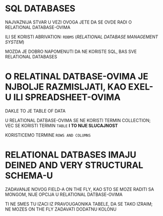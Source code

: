 # SQL DATABASES

NAJVAZNIJA STVAR U VEZI OVOGA JETE DA SE OVDE RADI O RELATIONAL DATABASE-OVIMA

ILI SE KORISTI ABRIVATION: `RDBMS` (*RELATIONAL DATABASE MANAGEMENT SYSTEM*)

MOZDA JE DOBRO NAPOMENUTI DA NE KORISTE SQL, BAS SVE RELATIONAL DATABASES

# O RELATINAL DATBASE-OVIMA JE NJBOLJE RAZMISLJATI, KAO EXEL-U ILI SPREADSHEET-OVIMA

DAKLE TO JE TABLE OF DATA

U RELATIONAL DATBASE-OVIMA SE NE KORISTI TERMIN COLLECTION; VEC SE KORISTI TERMIN `TABLE` **I TO NIJE SLUCAJNOST**

KORISTICEMO TERMINE `ROWS AND COLUMNS`

# RELATIONAL DATBASES IMAJU DEINED AND VERY STRUCTURAL SCHEMA-U

ZADAVANJE NOVOG FIELD-A ON THE FLY, KAO STO SE MOZE RADITI SA MONGOM, NIJE OPCIJA U RELATIONAL DATBASE-OVIMA

TI NE SMES TU IZACI IZ PRAVOUGAONIKA TABELE, DA SE TAKO IZRAIM; NE MOZES ON THE FLY ZADAVATI DODATNU KOLONU 